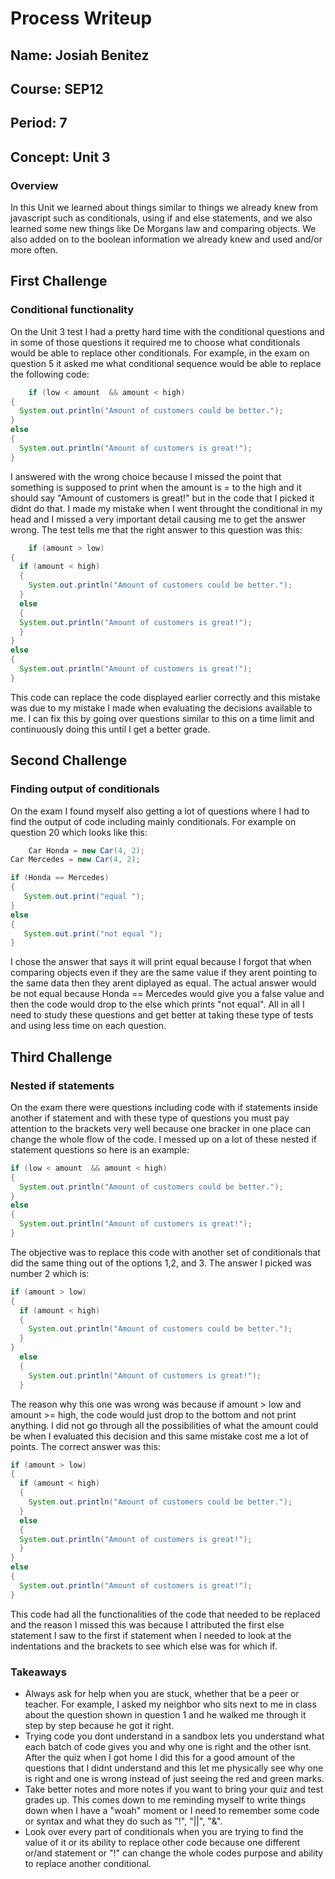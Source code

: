 # Process Writeup

## Name: Josiah Benitez
## Course: SEP12
## Period: 7
## Concept: Unit 3

### Overview

In this Unit we learned about things similar to things we already knew from javascript such as conditionals, using if and else statements, and we also learned some new things like De Morgans law and comparing objects. We also added on to the boolean information we already knew and used and/or more often.
## First Challenge
### Conditional functionality

On the Unit 3 test I had a pretty hard time with the conditional questions and in some of those questions it required me to choose what conditionals would be able to replace other conditionals. For example, in the exam on question 5 it asked me what conditional sequence would be able to replace the following code:
  
```java
    if (low < amount  && amount < high)
{
  System.out.println("Amount of customers could be better.");
}
else
{
  System.out.println("Amount of customers is great!");
}
```
I answered with the wrong choice because I missed the point that something is supposed to print when the amount is = to the high and it should say "Amount of customers is great!" but in the code that I picked it didnt do that. I made my mistake when I went throught the conditional in my head and I missed a very important detail causing me to get the answer wrong. The test tells me that the right answer to this question was this: 

```java
    if (amount > low)
{
  if (amount < high)
  {
    System.out.println("Amount of customers could be better.");
  }
  else
  {
  System.out.println("Amount of customers is great!");
  }
}
else
{
  System.out.println("Amount of customers is great!");
}
```

 This code can replace the code displayed earlier correctly and this mistake was due to my mistake I made when evaluating the decisions available to me. I can fix this by going over questions similar to this on a time limit and continuously doing this until I get a better grade.
 
## Second Challenge
### Finding output of conditionals

On the exam I found myself also getting a lot of questions where I had to find the output of code including mainly conditionals. For example on question 20 which looks like this:

    
 ```java 
     Car Honda = new Car(4, 2);
Car Mercedes = new Car(4, 2);

if (Honda == Mercedes) 
{
    System.out.print("equal ");
} 
else 
{
    System.out.print("not equal ");
}
   ```

I chose the answer that says it will print equal because I forgot that when comparing objects even if they are the same value if they arent pointing to the same data then they arent diplayed as equal. The actual answer would be not equal because Honda == Mercedes would give you a false value and then the code would drop to the else which prints "not equal". All in all I need to study these questions and get better at taking these type of tests and using less time on each question.
## Third Challenge
### Nested if statements 

On the exam there were questions including code with if statements inside another if statement and with these type of questions you must pay attention to the brackets very well because one bracker in one place can change the whole flow of the code. I messed up on a lot of these nested if statement questions so here is an example: 

```java
if (low < amount  && amount < high)
{
  System.out.println("Amount of customers could be better.");
}
else
{
  System.out.println("Amount of customers is great!");
}
```
The objective was to replace this code with another set of conditionals that did the same thing out of the options 1,2, and 3. The answer I picked was number 2 which is:

```java
if (amount > low) 
{
  if (amount < high)
  {
    System.out.println("Amount of customers could be better.");
  }
}
  else
  {
    System.out.println("Amount of customers is great!");
  }
```
The reason why this one was wrong was because if amount > low and amount >= high, the code would just drop to the bottom and not print anything. I did not go through all the possibilities of what the amount could be when I evaluated this decision and this same mistake cost me a lot of points. The correct answer was this: 

```java
if (amount > low)
{
  if (amount < high)
  {
    System.out.println("Amount of customers could be better.");
  }
  else
  {
  System.out.println("Amount of customers is great!");
  }
}
else
{
  System.out.println("Amount of customers is great!");
}
```
This code had all the functionalities of the code that needed to be replaced and the reason I missed this was because I attributed the first else statement I saw to the first if statement when I needed to look at the indentations and the brackets to see which else was for which if.
### Takeaways

* Always ask for help when you are stuck, whether that be a peer or teacher. For example, I asked my neighbor who sits next to me in class about the question shown in question 1 and he walked me through it step by step because he got it right. 
* Trying code you dont understand in a sandbox lets you understand what each batch of code gives you and why one is right and the other isnt. After the quiz when I got home I did this for a good amount of the questions that I didnt understand and this let me physically see why one is right and one is wrong instead of just seeing the red and green marks.
* Take better notes and more notes if you want to bring your quiz and test grades up. This comes down to me reminding myself to write things down when I have a "woah" moment or I need to remember some code or syntax and what they do such as "!", "||", "&".
* Look over every part of conditionals when you are trying to find the value of it or its ability to replace other code because one different or/and statement or "!" can change the whole codes purpose and ability to replace another conditional.
